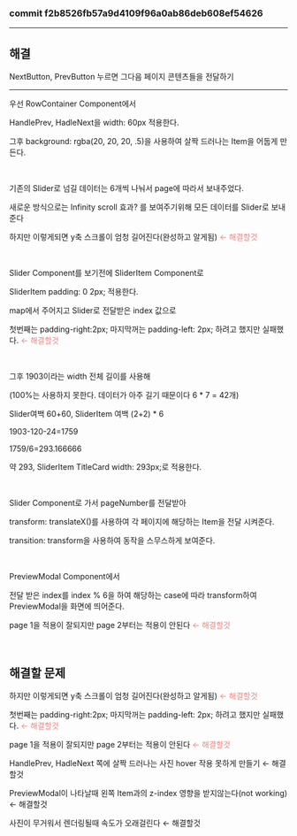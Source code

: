 ### commit f2b8526fb57a9d4109f96a0ab86deb608ef54626
---

## 해결

NextButton, PrevButton 누르면 그다음 페이지 콘텐츠들을 전달하기

---

우선 RowContainer Component에서

HandlePrev, HadleNext을 width: 60px 적용한다.

그후 background: rgba(20, 20, 20, .5)을 사용하여 살짝 드러나는 Item을 어둡게 만든다.

<br/>

기존의 Slider로 넘길 데이터는 6개씩 나눠서 page에 따라서 보내주었다. 

새로운 방식으로는 Infinity scroll 효과? 를 보여주기위해 모든 데이터를 Slider로 보내준다

하지만 이렇게되면 y축 스크롤이 엄청 길어진다(완성하고 알게됨) <span style="color:	lightcoral">← 해결할것</span>

<br/>

Slider Component를 보기전에 SliderItem Component로 

SliderItem padding: 0 2px; 적용한다.

map에서 주어지고 Slider로 전달받은 index 값으로 

첫번째는 padding-right:2px; 마지막꺼는 padding-left: 2px; 하려고 했지만 실패했다. <span style="color:	lightcoral">← 해결할것</span>

<br/>

그후 1903이라는 width 전체 길이를 사용해 

(100%는 사용하지 못한다. 데이터가 아주 길기 때문이다 6 * 7 = 42개)

Slider여백 60+60, SliderItem 여백 (2+2) * 6

1903-120-24=1759

1759/6=293.166666

약 293, SliderItem TitleCard width: 293px;로 적용한다.

<br/>

Slider Component로 가서 pageNumber를 전달받아

transform: translateX()를 사용하여 각 페이지에 해당하는 Item을 전달 시켜준다.

transition: transform을 사용하여 동작을 스무스하게 보여준다.

<br/>

PreviewModal Component에서

전달 받은 index를 index % 6을 하여 해당하는 case에 따라 transform하여 PreviewModal을 화면에 띄어준다.

page 1을 적용이 잘되지만 page 2부터는 적용이 안된다 <span style="color:	lightcoral">← 해결할것</span>

<br/>

## 해결할 문제

하지만 이렇게되면 y축 스크롤이 엄청 길어진다(완성하고 알게됨) <span style="color:	lightcoral">← 해결할것</span>

첫번째는 padding-right:2px; 마지막꺼는 padding-left: 2px; 하려고 했지만 실패했다. <span style="color:	lightcoral">← 해결할것</span>

page 1을 적용이 잘되지만 page 2부터는 적용이 안된다 <span style="color:	lightcoral">← 해결할것</span>

HandlePrev, HadleNext 쪽에 살짝 드러나는 사진 hover 작용 못하게 만들기 ← 해결할것

PreviewModal이 나타날때 왼쪽 Item과의 z-index 영향을 받지않는다(not working) ← 해결할것

사진이 무거워서 렌더링될때 속도가 오래걸린다 ← 해결할것